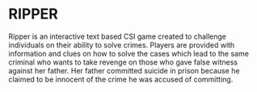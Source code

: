 # RIPPER
Ripper is an interactive text based CSI game created to challenge individuals on their ability to solve crimes. Players are provided with information and clues on how to solve the cases which lead to the same criminal who wants to take revenge on those who gave false witness against her father. Her father committed suicide in prison because he claimed to be innocent of the crime he was accused of committing.
